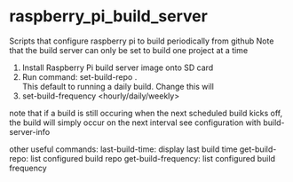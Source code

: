 # raspberry_pi_build_server

Scripts that configure raspberry pi to build periodically from github
Note that the build server can only be set to build one project at a time


1. Install Raspberry Pi build server image onto SD card
2. Run command: set-build-repo <github url to  clone>.  
This default to running a daily build. Change this will
3. set-build-frequency <hourly/daily/weekly> 

note that if a build is still occuring when the next scheduled build kicks off, the build will  simply occur on the next interval
see configuration with build-server-info

other useful commands:
last-build-time: display last build time
get-build-repo: list configured build repo
get-build-frequency: list configured build frequency

